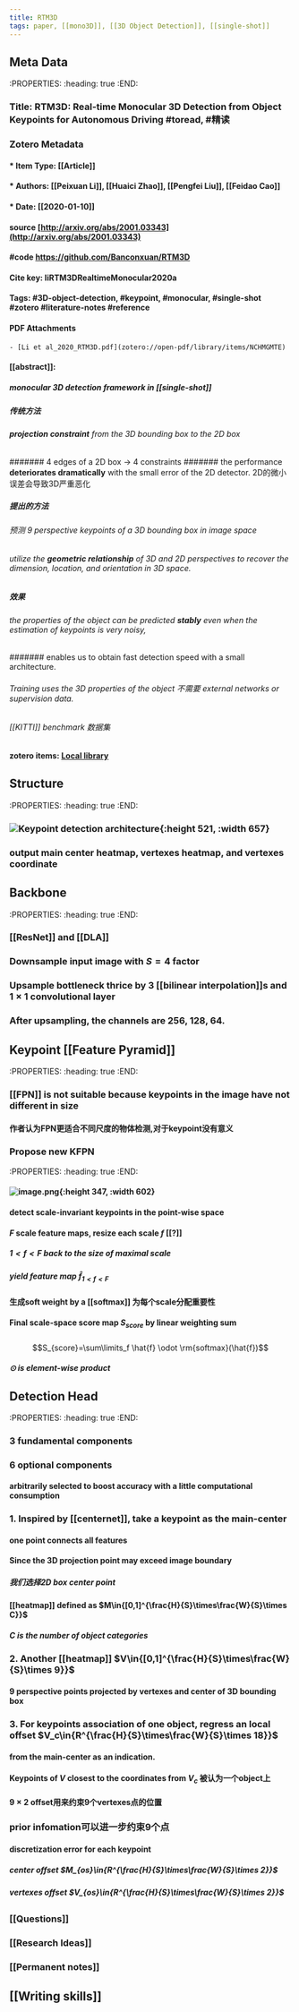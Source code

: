 ```yaml
---
title: RTM3D
tags: paper, [[mono3D]], [[3D Object Detection]], [[single-shot]]
---
```


## Meta Data
:PROPERTIES:
:heading: true
:END:
### Title: RTM3D: Real-time Monocular 3D Detection from Object Keypoints for Autonomous Driving #toread, #精读
### Zotero Metadata

#### * Item Type: [[Article]]
#### * Authors: [[Peixuan Li]], [[Huaici Zhao]], [[Pengfei Liu]], [[Feidao Cao]]
#### * Date: [[2020-01-10]]
#### source [http://arxiv.org/abs/2001.03343](http://arxiv.org/abs/2001.03343)
#### #code https://github.com/Banconxuan/RTM3D
#### Cite key: liRTM3DRealtimeMonocular2020a
#### Tags: #3D-object-detection, #keypoint, #monocular, #single-shot #zotero #literature-notes #reference
#### PDF Attachments
	- [Li et al_2020_RTM3D.pdf](zotero://open-pdf/library/items/NCHMGMTE)

#### [[abstract]]:
##### monocular 3D detection framework in [[single-shot]]
##### 传统方法
###### **projection constraint** from the 3D bounding box to the 2D box
####### 4 edges of a 2D box -> 4 constraints
####### the performance **deteriorates dramatically** with the small error of the 2D detector. 2D的微小误差会导致3D严重恶化
##### 提出的方法
###### 预测 9 perspective keypoints of a 3D bounding box in image space
###### utilize the **geometric relationship** of 3D and 2D perspectives to recover the dimension, location, and orientation in 3D space.
##### 效果
###### the properties of the object can be predicted **stably** even when the estimation of keypoints is very noisy,
####### enables us to obtain fast detection speed with a small architecture.
###### Training uses the 3D properties of the object 不需要 external networks or supervision data.
###### [[KITTI]] benchmark 数据集
#### zotero items: [Local library](zotero://select/items/1_I3PQK79E)
## Structure
:PROPERTIES:
:heading: true
:END:
### ![Keypoint detection architecture](/assets/pages_rtm3d_1611822344140_0.png){:height 521, :width 657}
### output main center heatmap, vertexes heatmap, and vertexes coordinate
## Backbone
:PROPERTIES:
:heading: true
:END:
### [[ResNet]] and [[DLA]]
### Downsample input image with $S=4$ factor
### Upsample bottleneck thrice by 3 [[bilinear interpolation]]s and $1\times 1$ convolutional layer
### After upsampling, the channels are 256, 128, 64.
## Keypoint [[Feature Pyramid]]
:PROPERTIES:
:heading: true
:END:
### [[FPN]] is not suitable because keypoints in the image have not different in size
#### 作者认为FPN更适合不同尺度的物体检测,对于keypoint没有意义
### Propose new **KFPN**
:PROPERTIES:
:heading: true
:END:
#### ![image.png](/assets/pages_rtm3d_1611892704096_0.png){:height 347, :width 602}
#### detect scale-invariant keypoints in the **point-wise space**
#### $F$ scale feature maps, resize each scale $f$ [[?]]
##### $1 < f <F$ back to the size of maximal scale
##### yield feature map $\hat{f}_{1<f<F}$
#### 生成soft weight by a [[softmax]] 为每个scale分配重要性
#### Final scale-space score map $S_{score}$ by **linear weighting sum**
#####
$$S_{score}=\sum\limits_f \hat{f} \odot \rm{softmax}(\hat{f})$$
##### $\odot$ is element-wise product
## Detection Head
:PROPERTIES:
:heading: true
:END:
### 3 fundamental components
### 6 optional components
#### arbitrarily selected to boost accuracy with a little computational consumption
### 1. Inspired by [[centernet]], take a keypoint as the **main-center**
#### one point connects all features
#### Since the 3D projection point may exceed image boundary
##### 我们选择2D box center point
#### [[heatmap]] defined as $M\in{[0,1]^{\frac{H}{S}\times\frac{W}{S}\times C}}$
##### $C$ is the number of object categories
### 2. Another [[heatmap]] $V\in{[0,1]^{\frac{H}{S}\times\frac{W}{S}\times 9}}$
#### 9 perspective points projected by vertexes and center of 3D bounding box
### 3. For keypoints association of one object, regress an local offset $V_c\in{R^{\frac{H}{S}\times\frac{W}{S}\times 18}}$
#### from the main-center as an indication.
#### Keypoints of $V$ closest to the coordinates from $V_c$ 被认为一个object上
#### $9\times 2$ offset用来约束9个vertexes点的位置
### prior infomation可以进一步约束9个点
#### discretization error for each keypoint
##### center offset $M_{os}\in{R^{\frac{H}{S}\times\frac{W}{S}\times 2}}$
##### vertexes offset $V_{os}\in{R^{\frac{H}{S}\times\frac{W}{S}\times 2}}$
####
##
### [[Questions]]
### [[Research Ideas]]
### [[Permanent notes]]
## [[Writing skills]]
###
###